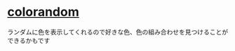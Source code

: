 # [colorandom](https://harmony9725.github.io/HARMONY9725webApp/colorandom.html)
ランダムに色を表示してくれるので好きな色、色の組み合わせを見つけることができるかもです
